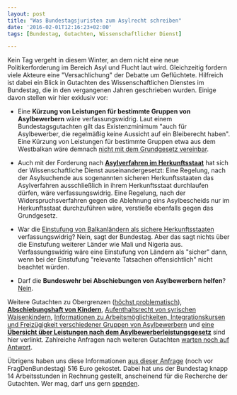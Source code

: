 ```yaml
---
layout: post
title: "Was Bundestagsjuristen zum Asylrecht schreiben"
date: '2016-02-01T12:16:23+02:00'
tags: [Bundestag, Gutachten, Wissenschaftlicher Dienst]

---
```


Kein Tag vergeht in diesem Winter, an dem nicht eine neue Politikerforderung im Bereich Asyl und Flucht laut wird. Gleichzeitig fordern viele Akteure eine "Versachlichung" der Debatte um Geflüchtete.
Hilfreich ist dabei ein Blick in Gutachten des Wissenschaftlichen Dienstes im Bundestag, die in den vergangenen Jahren geschrieben wurden. Einige davon stellen wir hier exklusiv vor:

* Eine **Kürzung von Leistungen für bestimmte Gruppen von Asylbewerbern** wäre verfassungswidrig. Laut einem Bundestagsgutachten gilt das Existenzminimum "auch für Asylbewerber, die regelmäßig keine Aussicht auf ein Bleiberecht haben". Eine Kürzung von Leistungen für bestimmte Gruppen etwa aus dem Westbalkan wäre demnach <a href="https://fragdenstaat.de/files/foi/40168/wd-asyl-5.pdf">nicht mit dem Grundgesetz vereinbar</a>.

* Auch mit der Forderung nach <a href="https://fragdenstaat.de/files/foi/40168/wd-asyl-9.pdf">**Asylverfahren im Herkunftsstaat**</a> hat sich der Wissenschaftliche Dienst auseinandergesetzt: Eine Regelung, nach der Asylsuchende aus sogenannten sicheren Herkunftsstaaten das Asylverfahren ausschließlich in ihrem Herkunftsstaat durchlaufen dürfen, wäre verfassungswidrig. Eine Regelung, nach der Widerspruchsverfahren gegen die Ablehnung eins Asylbescheids nur im Herkunftsstaat durchzuführen wäre, verstieße ebenfalls gegen das Grundgesetz.

* War die <a href="https://fragdenstaat.de/files/foi/40168/wd-asyl-11.pdf">Einstufung von Balkanländern als sichere Herkunftsstaaten</a> verfassungswidrig? Nein, sagt der Bundestag. Aber das sagt nichts über die Einstufung weiterer Länder wie Mali und Nigeria aus. Verfassungswidrig wäre eine Einstufung von Ländern als "sicher" dann, wenn bei der Einstufung "relevante Tatsachen offensichtlich" nicht beachtet würden.

* Darf die **Bundeswehr bei Abschiebungen von Asylbewerbern helfen**? <a href="https://fragdenstaat.de/files/foi/40168/wd-asyl-10.pdf">Nein</a>.

Weitere Gutachten zu Obergrenzen (<a href="https://fragdenstaat.de/files/foi/30800/obergrenze-153-15.pdf">höchst problematisch</a>), <a href="https://fragdenstaat.de/files/foi/40168/wd-asyl-4.pdf">**Abschiebungshaft von Kindern**</a>, <a href="https://fragdenstaat.de/files/foi/40168/wd-asyl-3.pdf">Aufenthaltsrecht von syrischen Waisenkindern</a>, <a href="https://fragdenstaat.de/files/foi/40168/wd-asyl-4.pdf">Informationen zu Arbeitsmöglichkeiten, Integrationskursen und Freizügigkeit verschiedener Gruppen von Asylbewerbern</a> und <a href="https://fragdenstaat.de/files/foi/40168/wd-asyl-16.pdf">eine **Übersicht über Leistungen nach dem Asylbewerberleistungsgesetz**</a> sind hier verlinkt. Zahlreiche Anfragen nach weiteren Gutachten <a href="https://fragdenstaat.de/kampagne/wissenschaftlicher-dienst/?q=asyl&page=">warten noch auf Antwort</a>. 

Übrigens haben uns diese Informationen <a href="https://fragdenstaat.de/anfrage/wissenschaftlicher-dienst-gutachten-zu-asylverfahren-und-asylrecht/#-">aus dieser Anfrage</a> (noch vor FragDenBundestag) 516 Euro gekostet. Dabei hat uns der Bundestag knapp 14 Arbeitsstunden in Rechnung gestellt, anscheinend für die Recherche der Gutachten. Wer mag, darf uns gern <a href="https://fragdenstaat.de/hilfe/spenden/">spenden</a>. 
